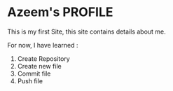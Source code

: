 # Azeem's PROFILE

This is my first Site, this site contains details about me.

For now, I have learned :

1. Create Repository
1. Create new file
1. Commit file
1. Push file